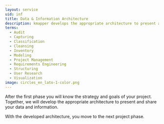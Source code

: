 ```yaml
---
layout: service
uid: inf
title: Data & Information Architecture
description: kmapper develops the appropriate architecture to present and share your data and information
terms: 
  - Audit
  - Capturing
  - Classification
  - Cleansing
  - Inventory
  - Modeling
  - Project Management
  - Requirements Engineering
  - Structuring
  - User Research
  - Visualization
image: circles_en_lato-1-color.png
---
```


After the first phase you will know the strategy and goals of your project. Together, we will develop the appropriate architecture to present and share your data and information.

With the developed architecture, you move to the next project phase. 
